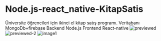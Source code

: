 # Node.js-react_native-KitapSatis
Üniversite öğrencileri için ikinci el kitap satış programı.
Veritabanı MongoDb+firebase
Backend Node.js
Frontend React-native
![previewed](https://user-images.githubusercontent.com/63130177/111312220-2202cc80-8670-11eb-8068-02c1a3034595.png)
![previewed-2](https://user-images.githubusercontent.com/63130177/111312194-1adbbe80-8670-11eb-9b0c-882bf6a8df44.png)
![image1](https://user-images.githubusercontent.com/63130177/111312182-18796480-8670-11eb-8046-8882e129349b.jpeg)

